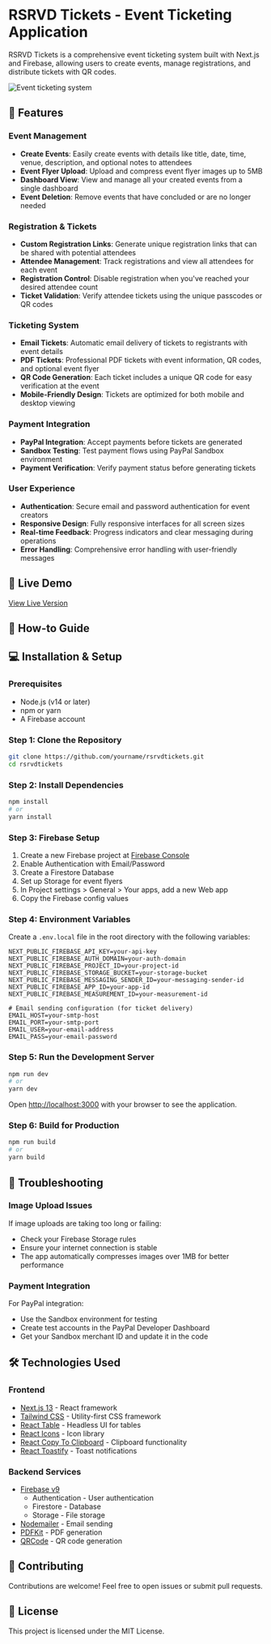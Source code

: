 # RSRVD Tickets - Event Ticketing Application

RSRVD Tickets is a comprehensive event ticketing system built with Next.js and Firebase, allowing users to create events, manage registrations, and distribute tickets with QR codes.

![Event ticketing system](https://github.com/dha-stix/eventtiz/assets/67129211/c7282244-6b1c-49e0-918e-1bfc1097a26c)

## 🌟 Features

### Event Management
- **Create Events**: Easily create events with details like title, date, time, venue, description, and optional notes to attendees
- **Event Flyer Upload**: Upload and compress event flyer images up to 5MB
- **Dashboard View**: View and manage all your created events from a single dashboard
- **Event Deletion**: Remove events that have concluded or are no longer needed

### Registration & Tickets
- **Custom Registration Links**: Generate unique registration links that can be shared with potential attendees
- **Attendee Management**: Track registrations and view all attendees for each event
- **Registration Control**: Disable registration when you've reached your desired attendee count
- **Ticket Validation**: Verify attendee tickets using the unique passcodes or QR codes

### Ticketing System
- **Email Tickets**: Automatic email delivery of tickets to registrants with event details
- **PDF Tickets**: Professional PDF tickets with event information, QR codes, and optional event flyer
- **QR Code Generation**: Each ticket includes a unique QR code for easy verification at the event
- **Mobile-Friendly Design**: Tickets are optimized for both mobile and desktop viewing

### Payment Integration
- **PayPal Integration**: Accept payments before tickets are generated
- **Sandbox Testing**: Test payment flows using PayPal Sandbox environment
- **Payment Verification**: Verify payment status before generating tickets

### User Experience
- **Authentication**: Secure email and password authentication for event creators
- **Responsive Design**: Fully responsive interfaces for all screen sizes
- **Real-time Feedback**: Progress indicators and clear messaging during operations
- **Error Handling**: Comprehensive error handling with user-friendly messages

## 🚀 Live Demo
[View Live Version](https://rsrvdtickets.vercel.app/)

## 📝 How-to Guide

## 💻 Installation & Setup

### Prerequisites
- Node.js (v14 or later)
- npm or yarn
- A Firebase account

### Step 1: Clone the Repository
```bash
git clone https://github.com/yourname/rsrvdtickets.git
cd rsrvdtickets
```

### Step 2: Install Dependencies
```bash
npm install
# or
yarn install
```

### Step 3: Firebase Setup
1. Create a new Firebase project at [Firebase Console](https://console.firebase.google.com)
2. Enable Authentication with Email/Password
3. Create a Firestore Database
4. Set up Storage for event flyers
5. In Project settings > General > Your apps, add a new Web app
6. Copy the Firebase config values

### Step 4: Environment Variables
Create a `.env.local` file in the root directory with the following variables:
```
NEXT_PUBLIC_FIREBASE_API_KEY=your-api-key
NEXT_PUBLIC_FIREBASE_AUTH_DOMAIN=your-auth-domain
NEXT_PUBLIC_FIREBASE_PROJECT_ID=your-project-id
NEXT_PUBLIC_FIREBASE_STORAGE_BUCKET=your-storage-bucket
NEXT_PUBLIC_FIREBASE_MESSAGING_SENDER_ID=your-messaging-sender-id
NEXT_PUBLIC_FIREBASE_APP_ID=your-app-id
NEXT_PUBLIC_FIREBASE_MEASUREMENT_ID=your-measurement-id

# Email sending configuration (for ticket delivery)
EMAIL_HOST=your-smtp-host
EMAIL_PORT=your-smtp-port
EMAIL_USER=your-email-address
EMAIL_PASS=your-email-password
```

### Step 5: Run the Development Server
```bash
npm run dev
# or
yarn dev
```

Open [http://localhost:3000](http://localhost:3000) with your browser to see the application.

### Step 6: Build for Production
```bash
npm run build
# or
yarn build
```

## 🔧 Troubleshooting

### Image Upload Issues
If image uploads are taking too long or failing:
- Check your Firebase Storage rules
- Ensure your internet connection is stable
- The app automatically compresses images over 1MB for better performance

### Payment Integration
For PayPal integration:
- Use the Sandbox environment for testing
- Create test accounts in the PayPal Developer Dashboard
- Get your Sandbox merchant ID and update it in the code

## 🛠️ Technologies Used

### Frontend
- [Next.js 13](https://nextjs.org/docs) - React framework
- [Tailwind CSS](https://tailwindcss.com/) - Utility-first CSS framework
- [React Table](https://react-table-v7.tanstack.com) - Headless UI for tables
- [React Icons](https://react-icons.github.io/react-icons) - Icon library
- [React Copy To Clipboard](https://github.com/nkbt/react-copy-to-clipboard) - Clipboard functionality
- [React Toastify](https://fkhadra.github.io/react-toastify/introduction) - Toast notifications

### Backend Services
- [Firebase v9](https://console.firebase.google.com)
  - Authentication - User authentication
  - Firestore - Database
  - Storage - File storage
- [Nodemailer](https://nodemailer.com/) - Email sending
- [PDFKit](https://pdfkit.org/) - PDF generation
- [QRCode](https://github.com/soldair/node-qrcode) - QR code generation

## 🤝 Contributing
Contributions are welcome! Feel free to open issues or submit pull requests.

## 📄 License
This project is licensed under the MIT License.
